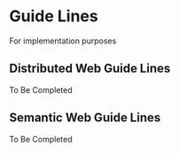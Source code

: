 Guide Lines
==
For implementation purposes

Distributed Web Guide Lines
-
To Be Completed

Semantic Web Guide Lines
-
To Be Completed
